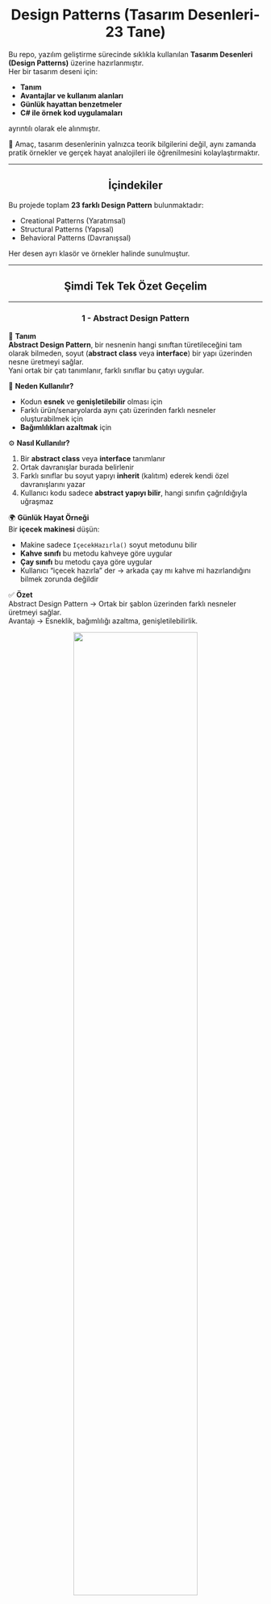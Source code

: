 <h1 align="center">Design Patterns (Tasarım Desenleri-23 Tane)</h1>

Bu repo, yazılım geliştirme sürecinde sıklıkla kullanılan **Tasarım Desenleri (Design Patterns)** üzerine hazırlanmıştır.  
Her bir tasarım deseni için:
 
- **Tanım**
- **Avantajlar ve kullanım alanları**   
- **Günlük hayattan benzetmeler**  
- **C# ile örnek kod uygulamaları**  

ayrıntılı olarak ele alınmıştır.  

📌 Amaç, tasarım desenlerinin yalnızca teorik bilgilerini değil, aynı zamanda pratik örnekler ve gerçek hayat analojileri ile öğrenilmesini kolaylaştırmaktır.  

---

<h2 align="center">İçindekiler</h2>

Bu projede toplam **23 farklı Design Pattern** bulunmaktadır:

- Creational Patterns (Yaratımsal)  
- Structural Patterns (Yapısal)  
- Behavioral Patterns (Davranışsal)  

Her desen ayrı klasör ve örnekler halinde sunulmuştur.  

---

<h2 align="center">Şimdi Tek Tek Özet Geçelim</h2>

---

<h3 align="center">1 - Abstract Design Pattern</h3>

📖 **Tanım**  
**Abstract Design Pattern**, bir nesnenin hangi sınıftan türetileceğini tam olarak bilmeden, soyut (**abstract class** veya **interface**) bir yapı üzerinden nesne üretmeyi sağlar.  
Yani ortak bir çatı tanımlanır, farklı sınıflar bu çatıyı uygular.

🎯 **Neden Kullanılır?**  
- Kodun **esnek** ve **genişletilebilir** olması için  
- Farklı ürün/senaryolarda aynı çatı üzerinden farklı nesneler oluşturabilmek için  
- **Bağımlılıkları azaltmak** için  

⚙️ **Nasıl Kullanılır?**  
1. Bir **abstract class** veya **interface** tanımlanır  
2. Ortak davranışlar burada belirlenir  
3. Farklı sınıflar bu soyut yapıyı **inherit** (kalıtım) ederek kendi özel davranışlarını yazar  
4. Kullanıcı kodu sadece **abstract yapıyı bilir**, hangi sınıfın çağrıldığıyla uğraşmaz  

🌍 **Günlük Hayat Örneği**  
Bir **içecek makinesi** düşün:  

- Makine sadece `IçecekHazırla()` soyut metodunu bilir  
- **Kahve sınıfı** bu metodu kahveye göre uygular  
- **Çay sınıfı** bu metodu çaya göre uygular  
- Kullanıcı “içecek hazırla” der → arkada çay mı kahve mi hazırlandığını bilmek zorunda değildir  

✅ **Özet**  
Abstract Design Pattern → Ortak bir şablon üzerinden farklı nesneler üretmeyi sağlar.  
Avantajı → Esneklik, bağımlılığı azaltma, genişletilebilirlik.

<p align="center">
  <img src="https://github.com/user-attachments/assets/9e999a68-6dee-4f2f-a505-75a9d3449262" width="70%" />
</p>

---

<h3 align="center">2 - Adapter Design Pattern</h3>

📖 **Tanım**  
**Adapter Design Pattern**, uyumsuz iki sınıfı veya sistemi birbirine uyumlu hale getirmek için kullanılan yapısal bir tasarım desenidir.  
Bir çeşit **çevirmen / dönüştürücü** görevi görür.  

🎯 **Neden Kullanılır?**  
- Farklı **arayüzlere (interface)** sahip sınıfları birlikte çalıştırabilmek için  
- Eski kodları **değiştirmeden** yeni sisteme entegre etmek için  
- Kod tekrarını ve **karmaşıklığı azaltmak** için  

⚙️ **Nasıl Kullanılır?**  
1. Bir **hedef arayüz (Target Interface)** tanımlanır  
2. Bu arayüze uymayan bir mevcut sınıf (**Adaptee**) vardır  
3. **Adapter sınıfı**, bu mevcut sınıfı hedef arayüze uydurur  
4. Kullanıcı sadece **hedef arayüzü** kullanır, uyumsuzluğu fark etmez  

🌍 **Günlük Hayat Örneği**  
Bir **priz adaptörü** düşün:  

- Telefon şarj aletin **ABD fişine** göre tasarlanmış olabilir  
- Türkiye’deki priz ise uyumlu değildir  
- Bir **priz adaptörü** kullanarak cihazını şarj edebilirsin  

➡️ Burada:  
- **Priz = Sistem**  
- **Cihaz = Sınıf**  
- **Adaptör = Adapter Pattern**  

✅ **Özet**  
Adapter Design Pattern → Uyumsuz yapıları uyumlu hale getirir.  
Avantajı → Eski ve yeni sistemleri birlikte çalıştırmak, kodu tekrar yazmadan entegre etmek.

<p align="center">
<img src="https://github.com/user-attachments/assets/58e14418-f5e6-428e-8238-eef5dfa948a6" width="70%" />
</p>

---

<h3 align="center">3 - Bridge Design Pattern</h3>

📖 **Tanım**  
**Bridge Design Pattern**, soyutlama (**Abstraction**) ile uygulama (**Implementation**) kısımlarını birbirinden ayırarak,  
ikisinin de bağımsız şekilde geliştirilebilmesini sağlayan yapısal bir tasarım desenidir.  

🎯 **Neden Kullanılır?**  
- Soyutlama ile uygulamanın birbirine **sıkı sıkıya bağlı olmasını engellemek** için  
- Hem soyutlamayı hem de uygulamayı **ayrı ayrı genişletebilmek** için  
- **Kod tekrarını azaltmak** ve **esnekliği artırmak** için  

⚙️ **Nasıl Kullanılır?**  
1. Bir **Abstraction (Soyutlama sınıfı)** tanımlanır → kullanıcı bu sınıf üzerinden sistemi görür  
2. Bir **Implementor (Uygulama arayüzü)** tanımlanır → detayların nasıl yapılacağını belirler  
3. **ConcreteImplementor** sınıfları bu arayüzü uygular  
4. **Abstraction** sınıfı, **implementasyonu** kullanarak işlemleri gerçekleştirir  

🌍 **Günlük Hayat Örneği**  
Bir **uzaktan kumanda** düşün:  

- **Abstraction** → Kumanda (kullanıcı sadece “aç/kapat” düğmesine basar)  
- **Implementor** → Elektronik cihaz arayüzü (TV, Radyo, Klima gibi)  
- **ConcreteImplementor** → TV sınıfı, Radyo sınıfı, Klima sınıfı  

➡️ Kullanıcı aynı kumanda ile farklı cihazları yönetebilir.  
Kumanda değişmeden cihaz türü değişebilir.  

✅ **Özet**  
Bridge Design Pattern → Soyutlama ve uygulamayı birbirinden ayırarak esnek ve bağımsız geliştirme sağlar.  
Avantajı → Hem soyutlamanın hem de uygulamanın ayrı ayrı genişletilmesine izin verir, tekrar eden kodu azaltır.  

<p align="center">
<img src="https://github.com/user-attachments/assets/31bbeb8d-1bcc-4f8b-bf37-0b78a0819ba5" width="70%" />
</p>

---

<h3 align="center">4 - Builder Design Pattern</h3>

📖 **Tanım**  
**Builder Design Pattern**, karmaşık nesnelerin adım adım (**step by step**) oluşturulmasını sağlayan bir **yapılandırma (creational)** tasarım desenidir.  
Nesnenin **nasıl oluşturulacağı** ile **hangi parçalarının olacağı** birbirinden ayrılır.  

🎯 **Neden Kullanılır?**  
- Karmaşık nesneleri **yönetilebilir** şekilde kurmak için  
- Aynı nesnenin farklı tiplerini (**farklı kombinasyonlarla**) oluşturabilmek için  
- Kodun **okunabilirliğini** ve **bakımını kolaylaştırmak** için  

⚙️ **Nasıl Kullanılır?**  
1. **Product** (Ürün sınıfı) tanımlanır → oluşturulacak nesne  
2. Bir **Builder arayüzü** oluşturulur → hangi adımların olacağını belirtir  
3. **Concrete Builder** sınıfları → bu adımları farklı şekillerde uygular  
4. **Director** sınıfı → adımların sırasını yönetir  
5. Sonuç → farklı kombinasyonlarla aynı tipte ürünler üretilebilir  

🌍 **Günlük Hayat Örneği**  
Bir **hamburgerci** düşün:  

- **Product** → Hamburger  
- **Builder** → Hamburgerin adımları: ekmek seç, köfte ekle, sos ekle, içecek ekle  
- **Concrete Builder** → McDonald’s Burger Builder, Burger King Burger Builder (farklı içerikler)  
- **Director** → Kasadaki görevli “BigMac yap” dediğinde adımları sırasıyla uygular  

➡️ Sonuç: Aynı süreçle farklı türde hamburgerler hazırlanabilir  

✅ **Özet**  
Builder Design Pattern → Karmaşık nesneleri adım adım inşa etmeyi sağlar.  
Avantajı → Farklı türde ürünleri aynı süreçle oluşturabilme, esneklik ve düzenli kod yapısı.  

<p align="center">
<img src="https://github.com/user-attachments/assets/6a1a71d9-5512-4a3b-9bf0-c996a3d99311" width="70%" />
</p>

---

<h3 align="center">5 - Chain of Responsibility Design Pattern</h3>

📖 **Tanım**  
**Chain of Responsibility Design Pattern**, bir isteğin (**request**) birden fazla nesne tarafından **sırayla işlenmesini** sağlayan bir **davranışsal (behavioral)** tasarım desenidir.  
Hangi nesnenin isteği işleyeceği, çalışma zamanında zincir üzerinde belirlenir.  

🎯 **Neden Kullanılır?**  
- İsteği kimin ele alacağını **kodda sabitlememek** için  
- İstek farklı koşullara göre farklı nesneler tarafından işlenebilsin diye  
- **Sorumlulukları nesneler arasında paylaştırmak** ve bağımlılığı azaltmak için  

⚙️ **Nasıl Kullanılır?**  
1. Bir **Handler (işleyici) arayüzü** tanımlanır  
2. Her bir **ConcreteHandler**, bu arayüzü uygular  
   - İsteği işler ya da zincirdeki bir sonraki nesneye aktarır  
3. İstek **zincirin başına** gönderilir → uygun olan handler isteği işler  

🌍 **Günlük Hayat Örneği**  
Bir **şirket izin onayı süreci** düşün:  

- Çalışan **10 gün izin** istedi  
- **Handler 1 (Takım Lideri)** → 3 güne kadar izin onaylayabilir. 10 günse → üstüne yollar  
- **Handler 2 (Müdür)** → 7 güne kadar izin onaylayabilir. 10 günse → üstüne yollar  
- **Handler 3 (Genel Müdür)** → Daha uzun izinleri onaylar  

➡️ Çalışan sadece “izin isteği” gönderir.  
Kim onaylayacaksa zincir üzerinde karar verilir.  

✅ **Özet**  
Chain of Responsibility Pattern → Bir isteği sırayla farklı nesnelerin ele almasına olanak tanır.  
Avantajı → İsteğin kim tarafından işleneceğini bilmeye gerek yoktur, zincir **dinamik** ve **esnektir**.  

<p align="center">
<img src="https://github.com/user-attachments/assets/d22154f9-8bba-44cb-95a2-4b4585b0666a" width="70%" />
</p>

---

<h3 align="center">6 - Command Design Pattern</h3>

📖 **Tanım**  
**Command Design Pattern**, bir isteği (**işlemi**) nesneye dönüştüren **davranışsal (behavioral)** bir tasarım desenidir.  
Böylece işlemler **parametre gibi saklanabilir, kuyruklanabilir veya geri alınabilir (undo)**.  

🎯 **Neden Kullanılır?**  
- İstekleri **metot çağrısı yerine nesne** olarak temsil etmek için  
- İşlemleri **kuyruklamak, loglamak veya geri almak (undo/redo)** için  
- **Çağıran (Invoker)** ile **işlemi yapan (Receiver)** sınıflarını birbirinden ayırmak için  

⚙️ **Nasıl Kullanılır?**  
1. Bir **Command arayüzü** tanımlanır → `Execute()` metodu içerir  
2. **ConcreteCommand** sınıfları → belirli bir işlemi (**Receiver** üzerinde) tanımlar  
3. **Receiver** → asıl işi yapan sınıftır  
4. **Invoker** → komutu çağırır ama nasıl yapıldığını bilmez  
5. **Client** → hangi komutun kullanılacağını belirler  

🌍 **Günlük Hayat Örneği**  
Bir **akıllı ev kumandası** düşün:  

- **Command** → `ICommand` arayüzü (`Execute`)  
- **ConcreteCommand** → “Lambayı Aç Komutu”, “Televizyonu Kapat Komutu”  
- **Receiver** → Lamba, Televizyon (gerçek cihaz)  
- **Invoker** → Kumanda (hangi tuşa basıldığını bilir ama arkada hangi cihazın çalıştığını bilmez)  
- **Kullanıcı** → “1’e bas” der → kumanda lambayı açar  

✅ **Özet**  
Command Pattern → İstekleri nesneye çevirerek parametre gibi saklanmasını, kuyruklanmasını, loglanmasını veya geri alınmasını sağlar.  
Avantajı → Esneklik, gevşek bağlılık, undo/redo desteği.  

<p align="center">
<img src="https://github.com/user-attachments/assets/c1c0c68c-263e-465e-8a7d-654cbc31c48d" width="70%" />
</p>

---

<h3 align="center">7 - Composite Design Pattern</h3>

📖 **Tanım**  
**Composite Design Pattern**, ağaç yapısındaki nesneleri (**bütün–parça ilişkisini**) aynı şekilde kullanmayı sağlayan bir **yapısal (structural)** tasarım desenidir.  
Yani tek bir nesne ile bir grup nesne **aynı arayüz üzerinden** yönetilir.  

🎯 **Neden Kullanılır?**  
- **Bireysel nesneler** ile **grup nesnelerini** aynı şekilde işlemek için  
- **Hiyerarşik (ağaç) yapılarda** kodu basitleştirmek için  
- “**Tekil–Grup farkı**” olmadan işlemler yapabilmek için  

⚙️ **Nasıl Kullanılır?**  
1. Bir **Component (bileşen arayüzü)** tanımlanır  
2. **Leaf (yaprak sınıf)** → Alt elemanı olmayan sınıf (ör. ürün)  
3. **Composite (bileşik sınıf)** → Alt elemanları tutar ve yönetir (ör. kategori)  
4. **Client** → Hem **Leaf** hem de **Composite** nesneleri aynı arayüz üzerinden kullanır  

🌍 **Günlük Hayat Örneği**  
Bir **dosya sistemi** düşün:  

- **Leaf** → Dosya (altı yoktur)  
- **Composite** → Klasör (içinde dosya veya başka klasör olabilir)  
- **Kullanıcı** → “Boyut hesapla” dediğinde;  
  - Tek bir dosyanın boyutunu alabilir  
  - Bir klasörün içindeki tüm dosyaların toplam boyutunu da alabilir  

✅ **Özet**  
Composite Pattern → Tekil nesneler ile grup nesnelerini aynı şekilde yönetmeyi sağlar.  
Avantajı → Hiyerarşik yapıları sadeleştirir, kod tekrarını azaltır.  

<p align="center">
<img src="https://github.com/user-attachments/assets/940e3bf7-8373-4394-9881-7e0822d51768" width="70%" />
</p>

---

<h3 align="center">8 - CQRS (Command Query Responsibility Segregation)</h3>

📖 **Tanım**  
**CQRS (Command Query Responsibility Segregation)** bir **tasarım yaklaşımıdır**.  
Okuma (**Query**) ve Yazma (**Command**) işlemlerinin farklı mantıklarla ele alınmasını sağlar.  

🎯 **Neden Kullanılır?**  
- Veri **okuma** ve **yazma** işlemlerinin ihtiyaçları farklıdır → ayrı yönetilirse **performans ve esneklik artar**  
- Büyük sistemlerde **karmaşayı azaltmak** için  
- **Sorgular (read)** → hızlı ve optimize olmalı  
- **Komutlar (write)** → iş kurallarına uymalıdır  

⚙️ **Nasıl Kullanılır?**  
1. **Command** → Sistemde değişiklik yapan işlemler (insert, update, delete)  
2. **Query** → Sistemde sadece veri getiren işlemler  
3. Bu ikisi farklı **handler sınıflarında** yazılır  
4. Ortak bir **Mediator** veya benzer yapı (örn. MediatR) üzerinden çağrılır  

🌍 **Günlük Hayat Örneği**  
Bir **restoran** düşün:  

- **Command (Yazma)** → Garsona sipariş vermek (sistemde değişiklik olur, mutfağa bilgi gider)  
- **Query (Okuma)** → Garsona “Siparişim hazır mı?” diye sormak (sadece bilgi gelir, sistemde değişiklik olmaz)  

➡️ Sipariş vermek ile siparişi sorgulamak farklı süreçlerdir, ama aynı sistem üzerinden yönetilir.  

✅ **Özet**  
CQRS Pattern → Okuma ve yazma işlemlerini ayırarak kodu sadeleştirir ve ölçeklenebilir hale getirir.  
Avantajı → Performans artışı, okunabilir kod, karmaşanın azalması.  

<p align="center">
<img src="https://github.com/user-attachments/assets/1d05a521-753d-40ba-a0e8-9e3146a996dd" width="70%" />
</p>
<h3 align="center">9 - Decorator Design Pattern</h3>

📖 **Tanım**  
**Decorator Design Pattern**, bir nesnenin davranışlarını **değiştirmek** veya **genişletmek** için kullanılan bir **yapısal (structural)** tasarım desenidir.  
Bunu **kalıtım yerine dinamik olarak sarmalama (wrapping)** ile yapar.  

🎯 **Neden Kullanılır?**  
- Mevcut sınıfı **değiştirmeden yeni özellikler eklemek** için  
- **Kod tekrarını önlemek** için  
- Farklı kombinasyonlarla **esnek özellikler** oluşturabilmek için  

⚙️ **Nasıl Kullanılır?**  
1. Bir **Component** arayüzü tanımlanır  
2. **ConcreteComponent** → Bu arayüzü uygular (temel sınıf)  
3. **Decorator** → Component arayüzünü uygular ama içinde başka bir Component referansı tutar  
4. **ConcreteDecorator** sınıfları → Temel sınıfa yeni davranış ekler  

🌍 **Günlük Hayat Örneği**  
Bir **kahve siparişi** düşün:  

- **Component** → Sade Kahve  
- **ConcreteDecorator 1** → Süt eklenmiş kahve  
- **ConcreteDecorator 2** → Çikolata eklenmiş kahve  
- İstediğin kadar dekoratör eklersin → **Sütlü + Çikolatalı + Kremalı kahve**  

➡️ Temel kahve değişmez, sadece **üzerine özellikler eklenir**  

✅ **Özet**  
Decorator Pattern → Bir nesneye dinamik olarak yeni özellikler ekler.  
Avantajı → Esneklik, kod tekrarını azaltma, kalıtım kullanmadan genişletme.  

<p align="center">
<img src="https://github.com/user-attachments/assets/e7f83dda-e7d9-41a3-8ae5-2ae83d74f02e" width="70%" />
</p>

---

<h3 align="center">10 - Facade Design Pattern</h3>

📖 **Tanım**  
**Facade Design Pattern**, karmaşık bir sistemi **tek bir basit arayüz** ile kullanmayı sağlayan bir **yapısal (structural)** tasarım desenidir.  
Yani birçok sınıfın karmaşık işlemleri, kullanıcıya sade bir **kapı (facade)** üzerinden sunulur.  

🎯 **Neden Kullanılır?**  
- Kullanıcıyı sistemin **karmaşasından korumak** için  
- Alt sistemlere doğrudan erişimi engelleyip, **tek noktadan yönetim** sağlamak için  
- Kodun **okunabilirliğini** ve **bakımını kolaylaştırmak** için  

⚙️ **Nasıl Kullanılır?**  
1. Sistemde birçok **karmaşık sınıf** vardır (**Subsystems**)  
2. Bir **Facade sınıfı**, bu sınıfları içinde barındırır  
3. Kullanıcı sadece **Facade** üzerinden işlem yapar, detayları bilmek zorunda kalmaz  

🌍 **Günlük Hayat Örneği**  
Bir **otel resepsiyonu** düşün:  

- **Müşteri** sadece resepsiyon görevlisi ile konuşur  
- **İşlemler**: Oda ayarlamak, restoran rezervasyonu yapmak, temizlik istemek → resepsiyon ilgili birimlere iletir  
- **Müşteri** otelin tüm detaylarını bilmez, sadece resepsiyon ile iletişim kurar  

➡️ Burada:  
- **Resepsiyon → Facade**  
- **Arka plandaki otel birimleri → Subsystem’ler**  

✅ **Özet**  
Facade Pattern → Karmaşık sistemlere basit bir giriş noktası sağlar.  
Avantajı → Kullanıcıya kolaylık, sisteme düzen, bağımlılıkların azalması.  

<p align="center">
  <img src="https://github.com/user-attachments/assets/380001d2-1f27-41bc-aced-c8bff2387c85" width="70%" />
</p>

---

<h3 align="center">11 - Factory Design Pattern</h3>

📖 **Tanım**  
**Factory Design Pattern**, nesne oluşturma işini doğrudan `new` ile yapmak yerine,  
tek bir **fabrika (factory)** sınıfı üzerinden gerçekleştiren bir **oluşturucu (creational)** tasarım desenidir.  

🎯 **Neden Kullanılır?**  
- Nesne oluşturma sürecini **merkezileştirmek** için  
- **Kod tekrarını azaltmak** için  
- Hangi sınıfın oluşturulacağını **çalışma zamanında belirlemek** için  

⚙️ **Nasıl Kullanılır?**  
1. Bir **Product arayüzü** tanımlanır  
2. Farklı sınıflar (**Concrete Products**) bu arayüzü uygular  
3. Bir **Factory sınıfı**, hangi product’ın üretileceğine karar verir  
4. **Client (kullanıcı)** → Sadece Factory’i çağırır, hangi sınıfın döneceğini bilmez  

🌍 **Günlük Hayat Örneği**  
Bir **araç kiralama ofisi** düşün:  

- **Product** → Araç arayüzü (**IAraç**)  
- **Concrete Products** → Araba, Motosiklet, Minibüs  
- **Factory** → Müşterinin ihtiyacına göre uygun aracı üretir  
- **Kullanıcı** → “Bana bir araç lazım” der → hangi sınıfın verileceğini bilmez, **Factory karar verir**  

✅ **Özet**  
Factory Pattern → Nesne oluşturma sürecini merkezi bir fabrika sınıfına devreder.  
Avantajı → Gevşek bağlılık, kolay genişletilebilirlik, kod tekrarının azalması.  

<p align="center">
<img src="https://github.com/user-attachments/assets/a1873dde-7151-46b9-959d-3c98938b0c8f" width="70%" />
</p>

---

<h3 align="center">12 - Flyweight Design Pattern</h3>

📖 **Tanım**  
**Flyweight Design Pattern**, çok sayıda benzer nesnenin hafızada tekrar tekrar oluşturulmasını engelleyip,  
ortak verileri paylaşarak **bellek kullanımını optimize eden** bir **yapısal (structural)** tasarım desenidir.  

🎯 **Neden Kullanılır?**  
- **Bellek tüketimini azaltmak** için  
- Aynı özelliklere sahip nesnelerin tekrar tekrar oluşturulmasını engellemek için  
- Büyük ölçekli sistemlerde **performansı artırmak** için  

⚙️ **Nasıl Kullanılır?**  
1. Nesnenin **içsel (intrinsic)** verileri tanımlanır → paylaşılabilir, ortak özellikler  
2. **Dışsal (extrinsic)** veriler çalışma sırasında dışarıdan gönderilir → her nesneye özel bilgiler  
3. Bir **Flyweight Factory** sınıfı nesneleri üretir ve paylaşır  

🌍 **Günlük Hayat Örneği**  
Bir **oyun** düşün:  

- Oyunda **10.000 ağaç** var  
- Her ağacın türü, rengi, dokusu aslında aynı olabilir → bu bilgiler **intrinsic (ortak)** olarak saklanır  
- Ama her ağacın **konumu farklıdır** → bu bilgi **extrinsic (dışarıdan verilen)** olur  
- ➡️ Böylece 10.000 nesne yerine ortak birkaç nesne hafızada tutulur, **RAM dolmaz**  

✅ **Özet**  
Flyweight Pattern → Ortak verileri paylaşarak bellek kullanımını azaltır.  
Avantajı → Hafıza optimizasyonu, performans artışı, tekrar eden nesnelerden kaçınma.  

<p align="center">
 <img src="https://github.com/user-attachments/assets/dad3b586-ae3e-41e1-b1cc-eb3a9285d4b7" width="70%" />
</p>

---

<h3 align="center">13 - Iterator Design Pattern</h3>

📖 **Tanım**  
**Iterator Design Pattern**, bir koleksiyonun (liste, dizi, ağaç vb.) içindeki elemanlara,  
koleksiyonun iç yapısını bilmeden **sırayla erişmeyi** sağlayan bir **davranışsal (behavioral)** tasarım desenidir.  

🎯 **Neden Kullanılır?**  
- Koleksiyonun nasıl saklandığını bilmeden **elemanlarına erişmek** için  
- Aynı koleksiyon üzerinde farklı **dolaşma (iteration) yöntemleri** tanımlayabilmek için  
- Kodun **okunabilirliğini artırmak** için  

⚙️ **Nasıl Kullanılır?**  
1. Bir **Iterator arayüzü** tanımlanır → `HasNext()`, `Next()` metotlarını içerir  
2. **ConcreteIterator** → Koleksiyondaki elemanlara erişimi gerçekleştirir  
3. **Aggregate (Collection) arayüzü** → `CreateIterator()` metodunu sağlar  
4. **ConcreteAggregate** → Iterator’u döndürür  
5. **Client** → Sadece iterator üzerinden elemanlara erişir  

🌍 **Günlük Hayat Örneği**  
Bir **kitaplık** düşün:  

- Kitaplıkta çok sayıda kitap var  
- **Iterator** → “Sonraki kitabı getir”, “Başka kitap var mı?” sorularını yönetir  
- Kullanıcı kitaplığın iç yapısını (**kitaplar liste mi, raflarda mı, alfabetik mi?**) bilmeden sırayla kitaplara erişebilir  

✅ **Özet**  
Iterator Pattern → Koleksiyon elemanlarına sırayla erişmeyi sağlar, iç yapıyı gizler.  
Avantajı → Esneklik, kapsülleme (encapsulation), farklı dolaşma yöntemlerine imkan tanıma.  

<p align="center">
<img src="https://github.com/user-attachments/assets/3ea73fbd-a7e9-4f76-848e-1d6cf86afd16" width="70%" />
</p>

---

<h3 align="center">14 - Mediator Design Pattern</h3>

📖 **Tanım**  
**Mediator Design Pattern**, nesneler arasındaki **doğrudan iletişimi engelleyip**,  
onların bir **aracı (mediator)** üzerinden haberleşmesini sağlayan bir **davranışsal (behavioral)** tasarım desenidir.  

🎯 **Neden Kullanılır?**  
- Nesneler arasındaki **bağımlılığı azaltmak** için  
- Karmaşık iletişim ağını **tek bir merkezden yönetmek** için  
- Kodun **okunabilirliğini** ve **bakımını kolaylaştırmak** için  

⚙️ **Nasıl Kullanılır?**  
1. Bir **Mediator arayüzü** tanımlanır → iletişimi yöneten metotları içerir  
2. **ConcreteMediator** → Nesneler arasındaki etkileşimi koordine eder  
3. **Colleague (katılımcılar)** → Sadece **mediator** ile konuşur, birbirleriyle doğrudan konuşmaz  

🌍 **Günlük Hayat Örneği**  
Bir **hava trafik kontrol kulesi** düşün:  

- **Uçaklar (Colleague)** → Doğrudan birbirleriyle konuşmaz  
- **Kontrol Kulesi (Mediator)** → Uçaklarla iletişim kurar  
- **Görev** → İniş–kalkış sırasını ayarlamak, çarpışmaları önlemek  

➡️ Böylece **karmaşa engellenir**, iletişim düzenli olur.  

✅ **Özet**  
Mediator Pattern → Nesneler arasındaki iletişimi merkezi bir aracı üzerinden yönetir.  
Avantajı → Bağımlılıkları azaltır, karmaşık ilişkileri sadeleştirir, bakımı kolaylaştırır.  

<p align="center">
 <img src="https://github.com/user-attachments/assets/83f69410-1999-470d-ba75-cb5d712426f6" width="70%" />
</p>

---

<h3 align="center">15 - Memento Design Pattern</h3>

📖 **Tanım**  
**Memento Design Pattern**, bir nesnenin geçmiş durumunu kaydedip gerektiğinde bu duruma geri dönmesini sağlayan bir **davranışsal (behavioral)** tasarım desenidir.  

🎯 **Neden Kullanılır?**  
- Nesnenin **durumunu (state) saklamak** için  
- **Undo (geri al)** veya **rollback** gibi özellikleri uygulamak için  
- Nesnenin iç yapısını dışarıya açmadan **geçmişe dönmesini sağlamak** için  

⚙️ **Nasıl Kullanılır?**  
1. **Originator** → Durumu oluşturan ve değiştiren sınıf  
2. **Memento** → Originator’un durumunu saklayan sınıf (genellikle `private`)  
3. **Caretaker** → Memento nesnesini saklar ama içeriğini bilmez. Gerekirse geri yükler  

🌍 **Günlük Hayat Örneği**  
Bir **metin editörü (Word, Notepad)** düşün:  

- **Originator** → Editör (yazı yazıyorsun)  
- **Memento** → Kaydedilmiş sürüm (**Ctrl + S**)  
- **Caretaker** → Geri al / ileri al (**Undo / Redo**) özelliği  

➡️ Kullanıcı yanlışlıkla bir satırı sildiğinde → “Undo” yapar, eski sürüme döner.  

✅ **Özet**  
Memento Pattern → Nesnenin geçmiş durumlarını kaydedip geri yüklemeye imkan tanır.  
Avantajı → Undo/redo, sürüm yönetimi, veri kaybını önleme.  

<p align="center">
 <img src="https://github.com/user-attachments/assets/1c44a3ab-0453-4572-94e0-f6d5245ad85a" width="70%" />
</p>

---

<h3 align="center">16 - Observer Design Pattern</h3>

📖 **Tanım**  
**Observer Design Pattern**, bir nesnede (**Subject**) olan değişikliğin,  
ona bağlı diğer nesnelere (**Observers**) **otomatik olarak bildirilmesini** sağlayan bir  
**davranışsal (behavioral)** tasarım desenidir.  

🎯 **Neden Kullanılır?**  
- Nesneler arasındaki **bağımlılığı azaltmak** için  
- Bir nesnede değişiklik olduğunda bağlı olanların **otomatik güncellenmesi** için  
- **Olay–dinleyici (event-listener)** mantığını uygulamak için  

⚙️ **Nasıl Kullanılır?**  
1. **Subject** → Gözlemlenen nesne, observer listesini tutar  
2. **Observer arayüzü** → `Update()` metodu içerir  
3. **ConcreteObserver** → Subject’teki değişikliklere tepki verir  
4. Subject değiştiğinde → Tüm observer’lara haber gönderilir  

🌍 **Günlük Hayat Örneği**  
Bir **YouTube kanalı** düşün:  

- **Subject** → Kanal  
- **Observers** → Aboneler  
- Kanal yeni video yüklediğinde (**durum değişir**) → Tüm abonelere bildirim gider  
- Aboneler videoyu izleyip kendi aksiyonlarını alır  

✅ **Özet**  
Observer Pattern → Bir nesnedeki değişikliklerin otomatik olarak diğer nesnelere duyurulmasını sağlar.  
Avantajı → Olay tabanlı sistem kurma, gevşek bağlılık, kolay genişletilebilirlik.  

<p align="center">
 <img src="https://github.com/user-attachments/assets/76949351-f5aa-44ea-a69d-05f0e353ce6b" width="70%" />
</p>
<h3 align="center">17 - Prototype Design Pattern</h3>

📖 **Tanım**  
**Prototype Design Pattern**, yeni nesneler oluştururken mevcut nesnelerin **kopyalanmasını (clone)** sağlayan bir **oluşturucu (creational)** tasarım desenidir.  

🎯 **Neden Kullanılır?**  
- Yeni nesneleri sıfırdan üretmek maliyetli olduğunda  
- Karmaşık nesneleri oluşturmak yerine mevcut bir nesneden kopya almak gerektiğinde  
- Nesne oluşturma sürecini hızlandırmak için  

⚙️ **Nasıl Kullanılır?**  
1. Bir **Prototype arayüzü** tanımlanır → `Clone()` metodu içerir  
2. **ConcretePrototype** sınıfları → `Clone()` metodunu uygular  
3. **Client** → Yeni nesne oluşturmak için `new` kullanmaz, `Clone()` çağırır  

🌍 **Günlük Hayat Örneği**  
Bir **Word belgesi şablonu** düşün:  

- Hazır bir şablon (**Prototype**) vardır  
- Yeni belge oluştururken sıfırdan yapmazsın → şablonu **kopyalarsın**  
- Sonra içerik üzerinde değişiklik yaparsın  

✅ **Özet**  
Prototype Pattern → Nesneleri sıfırdan üretmek yerine kopyalayarak yeni nesneler oluşturmayı sağlar.  
Avantajı → Performans artışı, maliyetin azalması, esneklik.  

<p align="center">
<img src="https://github.com/user-attachments/assets/7db0c217-9dd3-41b3-bb47-28739a6e13fb" width="70%" />
</p>

---

<h3 align="center">18 - Proxy Design Pattern</h3>

📖 **Tanım**  
**Proxy Design Pattern**, başka bir nesneye erişimi kontrol eden bir **aracı (proxy) nesne** sunan  
bir **yapısal (structural)** tasarım desenidir.  

🎯 **Neden Kullanılır?**  
- Nesneye erişimi **kontrol etmek** için  
- **Lazy loading** (nesneyi gerektiğinde yüklemek) için  
- **Güvenlik** ve **loglama** gibi ek işlemleri devreye sokmak için  

⚙️ **Nasıl Kullanılır?**  
1. Bir **Subject arayüzü** tanımlanır  
2. **RealSubject** → Asıl işi yapan sınıf  
3. **Proxy** → RealSubject’e erişimi kontrol eder  
4. Client → Proxy üzerinden çağrı yapar  

🌍 **Günlük Hayat Örneği**  
Bir **kredi kartı** düşün:  

- **RealSubject** → Banka hesabı  
- **Proxy** → Kredi kartı  
- Sen alışverişte doğrudan banka hesabına dokunmazsın → kart (proxy) araya girer  
- Kart yetkilendirme, güvenlik, loglama gibi işleri yapar  

✅ **Özet**  
Proxy Pattern → Bir nesneye erişimi aracı bir nesne üzerinden sağlar.  
Avantajı → Güvenlik, performans, ek işlemler, erişim kontrolü.  

<p align="center">
<img src="https://github.com/user-attachments/assets/9dc5b631-6c5f-4a38-a8a8-1d40f31d5b52" width="70%" />
</p>

---

<h3 align="center">19 - Repository Design Pattern</h3>

📖 **Tanım**  
**Repository Design Pattern**, veritabanı erişimini soyutlayıp,  
uygulamanın veriye erişim mantığını tek bir katman üzerinden yönetmeyi sağlayan bir **altyapısal (architectural)** tasarım desenidir.  

🎯 **Neden Kullanılır?**  
- Veritabanı erişimini **merkezileştirmek** için  
- Kod tekrarını azaltmak için  
- Veriye erişimi **daha okunabilir** ve **bakımı kolay** hale getirmek için  

⚙️ **Nasıl Kullanılır?**  
1. Bir **Repository arayüzü** tanımlanır (ör. `GetAll()`, `GetById()`, `Add()`, `Remove()`)  
2. **ConcreteRepository** → Bu arayüzü uygular, veritabanı ile iletişimi sağlar  
3. **Service katmanı** → Repository üzerinden çalışır  
4. Client → Veritabanını bilmez, sadece Repository’i kullanır  

🌍 **Günlük Hayat Örneği**  
Bir **kütüphane** düşün:  

- Kitaplara erişim (add, remove, list) doğrudan raflardan yapılmaz  
- **Kütüphaneci (Repository)** → Kullanıcı ile kitap rafları arasındaki aracı  
- Kullanıcı kitap istediğinde → kütüphaneci uygun işlemleri yapar  

✅ **Özet**  
Repository Pattern → Veritabanı erişimini soyutlar ve düzenler.  
Avantajı → Kod tekrarını azaltır, kolay test edilebilirlik sağlar, bağımlılıkları azaltır.  

<p align="center">
<img src="https://github.com/user-attachments/assets/2033f4d5-c1f1-4ae7-bf67-92de2a858b8a" width="70%" />
</p>

---

<h3 align="center">20 - Singleton Design Pattern</h3>

📖 **Tanım**  
**Singleton Design Pattern**, bir sınıftan yalnızca **tek bir nesne (instance)** oluşturulmasını garanti eden bir **oluşturucu (creational)** tasarım desenidir.  

🎯 **Neden Kullanılır?**  
- Uygulama boyunca sadece **tek bir nesneye ihtiyaç olduğunda**  
- Ortak kullanılan kaynakları (loglama, konfigürasyon, cache, db connection) yönetmek için  
- Tek merkezden erişim sağlamak için  

⚙️ **Nasıl Kullanılır?**  
1. Sınıfın constructor’ı **private** yapılır  
2. Statik bir alan → sınıfın tek örneğini tutar  
3. Statik bir metot → bu örneği döner  

🌍 **Günlük Hayat Örneği**  
Bir **başkanlık sistemi** düşün:  

- Ülkede sadece **bir başkan** vardır  
- Herkes başkana aynı noktadan erişir  
- Yeni başkan nesnesi oluşturulamaz, hep aynı kişi kullanılır  

✅ **Özet**  
Singleton Pattern → Bir sınıfın sadece bir örneğinin olmasını sağlar.  
Avantajı → Merkezi yönetim, kaynak optimizasyonu, global erişim.  

<p align="center">
<img src="https://github.com/user-attachments/assets/5e6b9f2e-30a7-4b79-bc40-1c4084e13d17" width="70%" />
</p>

---

<h3 align="center">21 - State Design Pattern</h3>

📖 **Tanım**  
**State Design Pattern**, bir nesnenin davranışlarının,  
içinde bulunduğu **duruma (state)** göre değişmesini sağlayan bir **davranışsal (behavioral)** tasarım desenidir.  

🎯 **Neden Kullanılır?**  
- Nesnenin davranışı **durumuna bağlı** olduğunda  
- Durum değiştikçe farklı davranışlar sergilenmesi gerektiğinde  
- `if-else` veya `switch` yığınlarını azaltmak için  

⚙️ **Nasıl Kullanılır?**  
1. Bir **State arayüzü** tanımlanır  
2. **ConcreteState** sınıfları → Farklı durumlara ait davranışları içerir  
3. **Context** → İçinde bulunduğu state’e göre davranış delegasyonu yapar  

🌍 **Günlük Hayat Örneği**  
Bir **trafik ışığı** düşün:  

- **Durumlar** → Kırmızı, Sarı, Yeşil  
- Işık değiştikçe → Sürücülerin davranışı da değişir  
- Aynı nesne (trafik lambası), farklı durumlarda farklı davranışlar sergiler  

✅ **Özet**  
State Pattern → Nesnelerin durumlarına göre farklı davranışlar sergilemesini sağlar.  
Avantajı → Kod sadeleşir, if-else zinciri ortadan kalkar, genişletilebilirlik artar.  

<p align="center">
<img src="https://github.com/user-attachments/assets/b62c2c16-5692-48b0-961a-17934e8fa26f" width="70%" />
</p>

---

<h3 align="center">22 - Strategy Design Pattern</h3>

📖 **Tanım**  
**Strategy Design Pattern**, bir algoritmanın farklı varyasyonlarını (stratejilerini) tanımlayıp,  
çalışma zamanında **hangi stratejinin kullanılacağına karar verilmesini** sağlayan bir **davranışsal (behavioral)** tasarım desenidir.  

🎯 **Neden Kullanılır?**  
- Farklı algoritmalar arasında kolayca geçiş yapabilmek için  
- Kod tekrarını azaltmak için  
- `if-else` bloklarını ortadan kaldırmak için  

⚙️ **Nasıl Kullanılır?**  
1. Bir **Strategy arayüzü** tanımlanır  
2. **ConcreteStrategy** sınıfları → Farklı algoritmaları uygular  
3. **Context** → Hangi stratejinin kullanılacağına karar verir  

🌍 **Günlük Hayat Örneği**  
Bir **navigasyon uygulaması** düşün:  

- Farklı rota stratejileri vardır → En kısa yol, en hızlı yol, ücretli yol  
- Kullanıcı istediği stratejiyi seçer  
- Aynı uygulama → farklı stratejilere göre yol hesaplar  

✅ **Özet**  
Strategy Pattern → Farklı algoritmalar arasında çalışma zamanında seçim yapmayı sağlar.  
Avantajı → Esneklik, modülerlik, kolay bakım.  

<p align="center">
<img src="https://github.com/user-attachments/assets/4ef16f44-9ad0-4c5a-9df8-1a9a5a3dddf0" width="70%" />
</p>

---

<h3 align="center">23 - Template Method Design Pattern</h3>

📖 **Tanım**  
**Template Method Design Pattern**, bir algoritmanın iskeletini üst sınıfta tanımlayıp,  
alt sınıfların bu algoritmanın bazı adımlarını değiştirmesine izin veren bir **davranışsal (behavioral)** tasarım desenidir.  

🎯 **Neden Kullanılır?**  
- Algoritmanın genel yapısı aynı, sadece bazı adımları farklı olduğunda  
- Kod tekrarını önlemek için  
- Ortak süreci tek yerde tanımlamak için  

⚙️ **Nasıl Kullanılır?**  
1. Bir **abstract class** → Algoritmanın adımlarını tanımlar  
2. Bazı adımlar `abstract` olarak bırakılır → Alt sınıflar bu adımları doldurur  
3. **ConcreteClass** → Eksik adımları uygular  

🌍 **Günlük Hayat Örneği**  
Bir **yemek tarifi** düşün:  

- **Template Method** → Genel adımlar aynı: malzemeleri hazırla, pişir, servis et  
- **ConcreteClass 1 (Pizza)** → “Malzeme hazırla” adımı farklı uygulanır  
- **ConcreteClass 2 (Makarna)** → Malzemeler farklıdır ama süreç aynı kalır  

✅ **Özet**  
Template Method Pattern → Algoritmanın iskeletini tanımlar, alt sınıflara özelleştirme imkanı tanır.  
Avantajı → Kod tekrarını azaltır, süreçlerin tutarlı olmasını sağlar.  

<p align="center">
<img src="https://github.com/user-attachments/assets/7df00947-2041-40b8-98a0-5392f0c2c946" width="70%" />
</p>

---

<h3 align="center">24 - Unit of Work Design Pattern</h3>

📖 **Tanım**  
**Unit of Work Design Pattern**, birden fazla repository üzerinde yapılan işlemleri tek bir iş birimi (transaction) içinde toplayan  
ve hep birlikte kaydedilmesini sağlayan bir **davranışsal/altyapısal (transactional)** tasarım desenidir.  

🎯 **Neden Kullanılır?**  
- Aynı anda birden fazla tabloya işlem yapılırken **tutarlılığı sağlamak** için  
- `SaveChanges()` gibi metotların her yerde dağınık kullanılmasını engellemek için  
- Transaction yönetimini **merkezileştirmek** için  

⚙️ **Nasıl Kullanılır?**  
1. Bir **IUnitOfWork** arayüzü tanımlanır → `Commit()`, `Rollback()` gibi metotlar içerir  
2. Her repository, UnitOfWork üzerinden yönetilir  
3. İşlemler yapılır → en sonunda `Commit()` çağrılır  
4. Eğer hata olursa → `Rollback()` yapılır, tüm değişiklikler geri alınır  

🌍 **Günlük Hayat Örneği**  
Bir **banka transferi** düşün:  

- Ali’nin hesabından **100₺ çekiliyor**, Veli’nin hesabına yatırılıyor  
- Eğer çekme başarılı ama yatırma başarısız olursa → para kaybolur  
- **Unit of Work** → “İki işlem bir bütün” olarak yönetir  

✅ **Özet**  
Unit of Work Pattern → Birden fazla işlemi tek bir transaction altında toplar.  
Avantajı → Tutarlılık, güvenlik, transaction yönetimi, hata durumunda rollback.  

<p align="center">
<img src="https://github.com/user-attachments/assets/3f16bb9a-1563-498d-9cb4-bd3037a50ff2" width="70%" />
</p>
